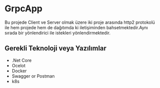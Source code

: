 # GrpcApp

Bu projede Client ve Server olmak üzere iki proje arasında http2 protokolü ile hem projede hem de dağıtımda ki iletişiminden bahsetmektedir.Aynı sırada bir yönlendirici ile istekleri yönlendirmektedir.

## Gerekli Teknoloji veya Yazılımlar

- .Net Core
- Ocelot
- Docker
- Swagger or Postman
- k8s
